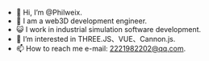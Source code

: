 - 👋 Hi, I’m @Philweix.
- 🌱 I am a web3D development engineer.
- :smiley_cat: I work in industrial simulation software development.
- 👀 I’m interested in THREE.JS、VUE、Cannon.js.
- 📫 How to reach me e-mail: 2221982202@qq.com.

<!---
Philweix/Philweix is a ✨ special ✨ repository because its `README.md` (this file) appears on your GitHub profile.
You can click the Preview link to take a look at your changes.
--->
